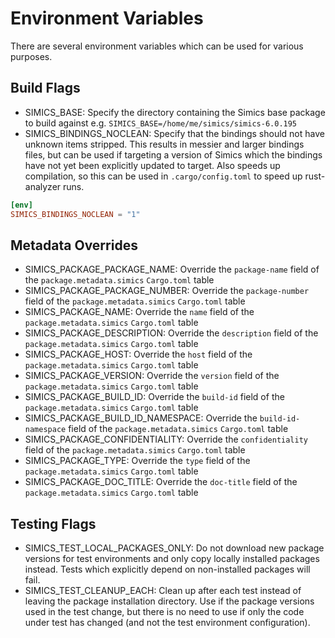 # Environment Variables

There are several environment variables which can be used for various purposes.

## Build Flags

- SIMICS_BASE: Specify the directory containing the Simics base package to build against
e.g. `SIMICS_BASE=/home/me/simics/simics-6.0.195`
- SIMICS_BINDINGS_NOCLEAN: Specify that the bindings should not have unknown items stripped. This results in messier and larger bindings files, but can be used if targeting a version of Simics which the bindings have not yet been explicitly updated to target. Also speeds up compilation, so this can be used in `.cargo/config.toml` to speed up rust-analyzer runs.

```toml
[env]
SIMICS_BINDINGS_NOCLEAN = "1"
```

## Metadata Overrides

- SIMICS_PACKAGE_PACKAGE_NAME: Override the `package-name` field of the
`package.metadata.simics` `Cargo.toml` table
- SIMICS_PACKAGE_PACKAGE_NUMBER: Override the `package-number` field of the
`package.metadata.simics` `Cargo.toml` table
- SIMICS_PACKAGE_NAME: Override the `name` field of the 
`package.metadata.simics` `Cargo.toml` table
- SIMICS_PACKAGE_DESCRIPTION: Override the `description` field of the 
`package.metadata.simics` `Cargo.toml` table
- SIMICS_PACKAGE_HOST: Override the `host` field of the 
`package.metadata.simics` `Cargo.toml` table
- SIMICS_PACKAGE_VERSION: Override the `version` field of the 
`package.metadata.simics` `Cargo.toml` table
- SIMICS_PACKAGE_BUILD_ID: Override the `build-id` field of the 
`package.metadata.simics` `Cargo.toml` table
- SIMICS_PACKAGE_BUILD_ID_NAMESPACE: Override the `build-id-namespace` field of the 
`package.metadata.simics` `Cargo.toml` table
- SIMICS_PACKAGE_CONFIDENTIALITY: Override the `confidentiality` field of the 
`package.metadata.simics` `Cargo.toml` table
- SIMICS_PACKAGE_TYPE: Override the `type` field of the 
`package.metadata.simics` `Cargo.toml` table
- SIMICS_PACKAGE_DOC_TITLE: Override the `doc-title` field of the 
`package.metadata.simics` `Cargo.toml` table

## Testing Flags

- SIMICS_TEST_LOCAL_PACKAGES_ONLY: Do not download new package versions for test
environments and only copy locally installed packages instead. Tests which explicitly
depend on non-installed packages will fail.
- SIMICS_TEST_CLEANUP_EACH: Clean up after each test instead of leaving the package
installation directory. Use if the package versions used in the test change, but there
is no need to use if only the code under test has changed (and not the test environment
configuration).